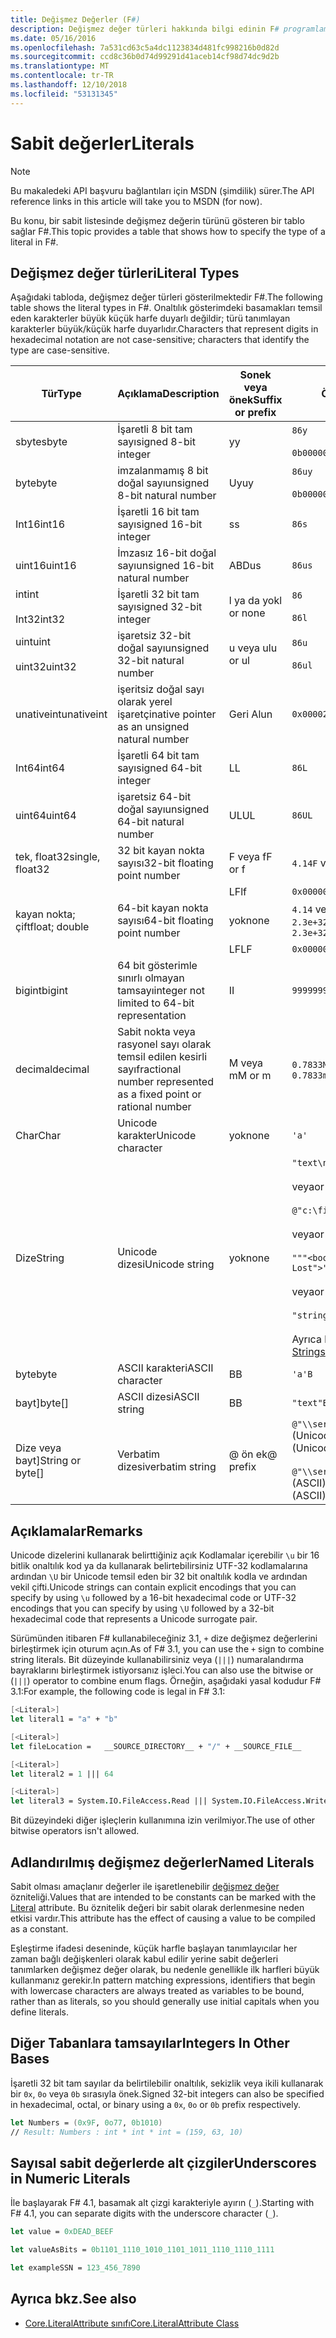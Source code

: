 ```yaml
---
title: Değişmez Değerler (F#)
description: Değişmez değer türleri hakkında bilgi edinin F# programlama dilidir.
ms.date: 05/16/2016
ms.openlocfilehash: 7a531cd63c5a4dc1123834d481fc998216b0d82d
ms.sourcegitcommit: ccd8c36b0d74d99291d41aceb14cf98d74dc9d2b
ms.translationtype: MT
ms.contentlocale: tr-TR
ms.lasthandoff: 12/10/2018
ms.locfileid: "53131345"
---
```

# <a name="literals"></a><span data-ttu-id="62d72-103">Sabit değerler</span><span class="sxs-lookup"><span data-stu-id="62d72-103">Literals</span></span>

> [!NOTE]
> <span data-ttu-id="62d72-104">Bu makaledeki API başvuru bağlantıları için MSDN (şimdilik) sürer.</span><span class="sxs-lookup"><span data-stu-id="62d72-104">The API reference links in this article will take you to MSDN (for now).</span></span>

<span data-ttu-id="62d72-105">Bu konu, bir sabit listesinde değişmez değerin türünü gösteren bir tablo sağlar F#.</span><span class="sxs-lookup"><span data-stu-id="62d72-105">This topic provides a table that shows how to specify the type of a literal in F#.</span></span>

## <a name="literal-types"></a><span data-ttu-id="62d72-106">Değişmez değer türleri</span><span class="sxs-lookup"><span data-stu-id="62d72-106">Literal Types</span></span>

<span data-ttu-id="62d72-107">Aşağıdaki tabloda, değişmez değer türleri gösterilmektedir F#.</span><span class="sxs-lookup"><span data-stu-id="62d72-107">The following table shows the literal types in F#.</span></span> <span data-ttu-id="62d72-108">Onaltılık gösterimdeki basamakları temsil eden karakterler büyük küçük harfe duyarlı değildir; türü tanımlayan karakterler büyük/küçük harfe duyarlıdır.</span><span class="sxs-lookup"><span data-stu-id="62d72-108">Characters that represent digits in hexadecimal notation are not case-sensitive; characters that identify the type are case-sensitive.</span></span>

|<span data-ttu-id="62d72-109">Tür</span><span class="sxs-lookup"><span data-stu-id="62d72-109">Type</span></span>|<span data-ttu-id="62d72-110">Açıklama</span><span class="sxs-lookup"><span data-stu-id="62d72-110">Description</span></span>|<span data-ttu-id="62d72-111">Sonek veya önek</span><span class="sxs-lookup"><span data-stu-id="62d72-111">Suffix or prefix</span></span>|<span data-ttu-id="62d72-112">Örnekler</span><span class="sxs-lookup"><span data-stu-id="62d72-112">Examples</span></span>|
|----|-----------|----------------|--------|
|<span data-ttu-id="62d72-113">sbyte</span><span class="sxs-lookup"><span data-stu-id="62d72-113">sbyte</span></span>|<span data-ttu-id="62d72-114">İşaretli 8 bit tam sayı</span><span class="sxs-lookup"><span data-stu-id="62d72-114">signed 8-bit integer</span></span>|<span data-ttu-id="62d72-115">y</span><span class="sxs-lookup"><span data-stu-id="62d72-115">y</span></span>|`86y`<br /><br />`0b00000101y`|
|<span data-ttu-id="62d72-116">byte</span><span class="sxs-lookup"><span data-stu-id="62d72-116">byte</span></span>|<span data-ttu-id="62d72-117">imzalanmamış 8 bit doğal sayı</span><span class="sxs-lookup"><span data-stu-id="62d72-117">unsigned 8-bit natural number</span></span>|<span data-ttu-id="62d72-118">Uy</span><span class="sxs-lookup"><span data-stu-id="62d72-118">uy</span></span>|`86uy`<br /><br />`0b00000101uy`|
|<span data-ttu-id="62d72-119">Int16</span><span class="sxs-lookup"><span data-stu-id="62d72-119">int16</span></span>|<span data-ttu-id="62d72-120">İşaretli 16 bit tam sayı</span><span class="sxs-lookup"><span data-stu-id="62d72-120">signed 16-bit integer</span></span>|<span data-ttu-id="62d72-121">s</span><span class="sxs-lookup"><span data-stu-id="62d72-121">s</span></span>|`86s`|
|<span data-ttu-id="62d72-122">uint16</span><span class="sxs-lookup"><span data-stu-id="62d72-122">uint16</span></span>|<span data-ttu-id="62d72-123">İmzasız 16-bit doğal sayı</span><span class="sxs-lookup"><span data-stu-id="62d72-123">unsigned 16-bit natural number</span></span>|<span data-ttu-id="62d72-124">ABD</span><span class="sxs-lookup"><span data-stu-id="62d72-124">us</span></span>|`86us`|
|<span data-ttu-id="62d72-125">int</span><span class="sxs-lookup"><span data-stu-id="62d72-125">int</span></span><br /><br /><span data-ttu-id="62d72-126">Int32</span><span class="sxs-lookup"><span data-stu-id="62d72-126">int32</span></span>|<span data-ttu-id="62d72-127">İşaretli 32 bit tam sayı</span><span class="sxs-lookup"><span data-stu-id="62d72-127">signed 32-bit integer</span></span>|<span data-ttu-id="62d72-128">l ya da yok</span><span class="sxs-lookup"><span data-stu-id="62d72-128">l or none</span></span>|`86`<br /><br />`86l`|
|<span data-ttu-id="62d72-129">uint</span><span class="sxs-lookup"><span data-stu-id="62d72-129">uint</span></span><br /><br /><span data-ttu-id="62d72-130">uint32</span><span class="sxs-lookup"><span data-stu-id="62d72-130">uint32</span></span>|<span data-ttu-id="62d72-131">işaretsiz 32-bit doğal sayı</span><span class="sxs-lookup"><span data-stu-id="62d72-131">unsigned 32-bit natural number</span></span>|<span data-ttu-id="62d72-132">u veya ul</span><span class="sxs-lookup"><span data-stu-id="62d72-132">u or ul</span></span>|`86u`<br /><br />`86ul`|
|<span data-ttu-id="62d72-133">unativeint</span><span class="sxs-lookup"><span data-stu-id="62d72-133">unativeint</span></span>|<span data-ttu-id="62d72-134">işeritsiz doğal sayı olarak yerel işaretçi</span><span class="sxs-lookup"><span data-stu-id="62d72-134">native pointer as an unsigned natural number</span></span>|<span data-ttu-id="62d72-135">Geri Al</span><span class="sxs-lookup"><span data-stu-id="62d72-135">un</span></span>|`0x00002D3Fun`|
|<span data-ttu-id="62d72-136">Int64</span><span class="sxs-lookup"><span data-stu-id="62d72-136">int64</span></span>|<span data-ttu-id="62d72-137">İşaretli 64 bit tam sayı</span><span class="sxs-lookup"><span data-stu-id="62d72-137">signed 64-bit integer</span></span>|<span data-ttu-id="62d72-138">L</span><span class="sxs-lookup"><span data-stu-id="62d72-138">L</span></span>|`86L`|
|<span data-ttu-id="62d72-139">uint64</span><span class="sxs-lookup"><span data-stu-id="62d72-139">uint64</span></span>|<span data-ttu-id="62d72-140">işaretsiz 64-bit doğal sayı</span><span class="sxs-lookup"><span data-stu-id="62d72-140">unsigned 64-bit natural number</span></span>|<span data-ttu-id="62d72-141">UL</span><span class="sxs-lookup"><span data-stu-id="62d72-141">UL</span></span>|`86UL`|
|<span data-ttu-id="62d72-142">tek, float32</span><span class="sxs-lookup"><span data-stu-id="62d72-142">single, float32</span></span>|<span data-ttu-id="62d72-143">32 bit kayan nokta sayısı</span><span class="sxs-lookup"><span data-stu-id="62d72-143">32-bit floating point number</span></span>|<span data-ttu-id="62d72-144">F veya f</span><span class="sxs-lookup"><span data-stu-id="62d72-144">F or f</span></span>|<span data-ttu-id="62d72-145">`4.14F` veya `4.14f`</span><span class="sxs-lookup"><span data-stu-id="62d72-145">`4.14F` or `4.14f`</span></span>|
|||<span data-ttu-id="62d72-146">LF</span><span class="sxs-lookup"><span data-stu-id="62d72-146">lf</span></span>|`0x00000000lf`|
|<span data-ttu-id="62d72-147">kayan nokta; çift</span><span class="sxs-lookup"><span data-stu-id="62d72-147">float; double</span></span>|<span data-ttu-id="62d72-148">64-bit kayan nokta sayısı</span><span class="sxs-lookup"><span data-stu-id="62d72-148">64-bit floating point number</span></span>|<span data-ttu-id="62d72-149">yok</span><span class="sxs-lookup"><span data-stu-id="62d72-149">none</span></span>|<span data-ttu-id="62d72-150">`4.14` veya `2.3E+32` veya `2.3e+32`</span><span class="sxs-lookup"><span data-stu-id="62d72-150">`4.14` or `2.3E+32` or `2.3e+32`</span></span>|
|||<span data-ttu-id="62d72-151">LF</span><span class="sxs-lookup"><span data-stu-id="62d72-151">LF</span></span>|`0x0000000000000000LF`|
|<span data-ttu-id="62d72-152">bigint</span><span class="sxs-lookup"><span data-stu-id="62d72-152">bigint</span></span>|<span data-ttu-id="62d72-153">64 bit gösterimle sınırlı olmayan tamsayı</span><span class="sxs-lookup"><span data-stu-id="62d72-153">integer not limited to 64-bit representation</span></span>|<span data-ttu-id="62d72-154">I</span><span class="sxs-lookup"><span data-stu-id="62d72-154">I</span></span>|`9999999999999999999999999999I`|
|<span data-ttu-id="62d72-155">decimal</span><span class="sxs-lookup"><span data-stu-id="62d72-155">decimal</span></span>|<span data-ttu-id="62d72-156">Sabit nokta veya rasyonel sayı olarak temsil edilen kesirli sayı</span><span class="sxs-lookup"><span data-stu-id="62d72-156">fractional number represented as a fixed point or rational number</span></span>|<span data-ttu-id="62d72-157">M veya m</span><span class="sxs-lookup"><span data-stu-id="62d72-157">M or m</span></span>|<span data-ttu-id="62d72-158">`0.7833M` veya `0.7833m`</span><span class="sxs-lookup"><span data-stu-id="62d72-158">`0.7833M` or `0.7833m`</span></span>|
|<span data-ttu-id="62d72-159">Char</span><span class="sxs-lookup"><span data-stu-id="62d72-159">Char</span></span>|<span data-ttu-id="62d72-160">Unicode karakter</span><span class="sxs-lookup"><span data-stu-id="62d72-160">Unicode character</span></span>|<span data-ttu-id="62d72-161">yok</span><span class="sxs-lookup"><span data-stu-id="62d72-161">none</span></span>|`'a'`|
|<span data-ttu-id="62d72-162">Dize</span><span class="sxs-lookup"><span data-stu-id="62d72-162">String</span></span>|<span data-ttu-id="62d72-163">Unicode dizesi</span><span class="sxs-lookup"><span data-stu-id="62d72-163">Unicode string</span></span>|<span data-ttu-id="62d72-164">yok</span><span class="sxs-lookup"><span data-stu-id="62d72-164">none</span></span>|`"text\n"`<br /><br /><span data-ttu-id="62d72-165">veya</span><span class="sxs-lookup"><span data-stu-id="62d72-165">or</span></span><br /><br />`@"c:\filename"`<br /><br /><span data-ttu-id="62d72-166">veya</span><span class="sxs-lookup"><span data-stu-id="62d72-166">or</span></span><br /><br />`"""<book title="Paradise Lost">"""`<br /><br /><span data-ttu-id="62d72-167">veya</span><span class="sxs-lookup"><span data-stu-id="62d72-167">or</span></span><br /><br />`"string1" + "string2"`<br /><br /><span data-ttu-id="62d72-168">Ayrıca bkz: [dizeleri](Strings.md).</span><span class="sxs-lookup"><span data-stu-id="62d72-168">See also [Strings](Strings.md).</span></span>|
|<span data-ttu-id="62d72-169">byte</span><span class="sxs-lookup"><span data-stu-id="62d72-169">byte</span></span>|<span data-ttu-id="62d72-170">ASCII karakteri</span><span class="sxs-lookup"><span data-stu-id="62d72-170">ASCII character</span></span>|<span data-ttu-id="62d72-171">B</span><span class="sxs-lookup"><span data-stu-id="62d72-171">B</span></span>|`'a'B`|
|<span data-ttu-id="62d72-172">bayt]</span><span class="sxs-lookup"><span data-stu-id="62d72-172">byte[]</span></span>|<span data-ttu-id="62d72-173">ASCII dizesi</span><span class="sxs-lookup"><span data-stu-id="62d72-173">ASCII string</span></span>|<span data-ttu-id="62d72-174">B</span><span class="sxs-lookup"><span data-stu-id="62d72-174">B</span></span>|`"text"B`|
|<span data-ttu-id="62d72-175">Dize veya bayt]</span><span class="sxs-lookup"><span data-stu-id="62d72-175">String or byte[]</span></span>|<span data-ttu-id="62d72-176">Verbatim dizesi</span><span class="sxs-lookup"><span data-stu-id="62d72-176">verbatim string</span></span>|<span data-ttu-id="62d72-177">@ ön ek</span><span class="sxs-lookup"><span data-stu-id="62d72-177">@ prefix</span></span>|<span data-ttu-id="62d72-178">`@"\\server\share"` (Unicode)</span><span class="sxs-lookup"><span data-stu-id="62d72-178">`@"\\server\share"` (Unicode)</span></span><br /><br /><span data-ttu-id="62d72-179">`@"\\server\share"B` (ASCII)</span><span class="sxs-lookup"><span data-stu-id="62d72-179">`@"\\server\share"B` (ASCII)</span></span>|

## <a name="remarks"></a><span data-ttu-id="62d72-180">Açıklamalar</span><span class="sxs-lookup"><span data-stu-id="62d72-180">Remarks</span></span>

<span data-ttu-id="62d72-181">Unicode dizelerini kullanarak belirttiğiniz açık Kodlamalar içerebilir `\u` bir 16 bitlik onaltılık kod ya da kullanarak belirtebilirsiniz UTF-32 kodlamalarına ardından `\U` bir Unicode temsil eden bir 32 bit onaltılık kodla ve ardından vekil çifti.</span><span class="sxs-lookup"><span data-stu-id="62d72-181">Unicode strings can contain explicit encodings that you can specify by using `\u` followed by a 16-bit hexadecimal code or UTF-32 encodings that you can specify by using `\U` followed by a 32-bit hexadecimal code that represents a Unicode surrogate pair.</span></span>

<span data-ttu-id="62d72-182">Sürümünden itibaren F# kullanabileceğiniz 3.1, `+` dize değişmez değerlerini birleştirmek için oturum açın.</span><span class="sxs-lookup"><span data-stu-id="62d72-182">As of F# 3.1, you can use the `+` sign to combine string literals.</span></span> <span data-ttu-id="62d72-183">Bit düzeyinde kullanabilirsiniz veya (`|||`) numaralandırma bayraklarını birleştirmek istiyorsanız işleci.</span><span class="sxs-lookup"><span data-stu-id="62d72-183">You can also use the bitwise or (`|||`) operator to combine enum flags.</span></span> <span data-ttu-id="62d72-184">Örneğin, aşağıdaki yasal kodudur F# 3.1:</span><span class="sxs-lookup"><span data-stu-id="62d72-184">For example, the following code is legal in F# 3.1:</span></span>

```fsharp
[<Literal>]
let literal1 = "a" + "b"

[<Literal>]
let fileLocation =   __SOURCE_DIRECTORY__ + "/" + __SOURCE_FILE__

[<Literal>]
let literal2 = 1 ||| 64

[<Literal>]
let literal3 = System.IO.FileAccess.Read ||| System.IO.FileAccess.Write
```

<span data-ttu-id="62d72-185">Bit düzeyindeki diğer işleçlerin kullanımına izin verilmiyor.</span><span class="sxs-lookup"><span data-stu-id="62d72-185">The use of other bitwise operators isn't allowed.</span></span>

## <a name="named-literals"></a><span data-ttu-id="62d72-186">Adlandırılmış değişmez değerler</span><span class="sxs-lookup"><span data-stu-id="62d72-186">Named Literals</span></span>

<span data-ttu-id="62d72-187">Sabit olması amaçlanır değerler ile işaretlenebilir [değişmez değer](https://msdn.microsoft.com/library/465f36ce-d146-41c0-b425-679c509cd285) özniteliği.</span><span class="sxs-lookup"><span data-stu-id="62d72-187">Values that are intended to be constants can be marked with the [Literal](https://msdn.microsoft.com/library/465f36ce-d146-41c0-b425-679c509cd285) attribute.</span></span> <span data-ttu-id="62d72-188">Bu öznitelik değeri bir sabit olarak derlenmesine neden etkisi vardır.</span><span class="sxs-lookup"><span data-stu-id="62d72-188">This attribute has the effect of causing a value to be compiled as a constant.</span></span>

<span data-ttu-id="62d72-189">Eşleştirme ifadesi deseninde, küçük harfle başlayan tanımlayıcılar her zaman bağlı değişkenleri olarak kabul edilir yerine sabit değerleri tanımlarken değişmez değer olarak, bu nedenle genellikle ilk harfleri büyük kullanmanız gerekir.</span><span class="sxs-lookup"><span data-stu-id="62d72-189">In pattern matching expressions, identifiers that begin with lowercase characters are always treated as variables to be bound, rather than as literals, so you should generally use initial capitals when you define literals.</span></span>

## <a name="integers-in-other-bases"></a><span data-ttu-id="62d72-190">Diğer Tabanlara tamsayılar</span><span class="sxs-lookup"><span data-stu-id="62d72-190">Integers In Other Bases</span></span>

<span data-ttu-id="62d72-191">İşaretli 32 bit tam sayılar da belirtilebilir onaltılık, sekizlik veya ikili kullanarak bir `0x`, `0o` veya `0b` sırasıyla önek.</span><span class="sxs-lookup"><span data-stu-id="62d72-191">Signed 32-bit integers can also be specified in hexadecimal, octal, or binary using a `0x`, `0o` or `0b` prefix respectively.</span></span>

```fsharp
let Numbers = (0x9F, 0o77, 0b1010)
// Result: Numbers : int * int * int = (159, 63, 10)
```

## <a name="underscores-in-numeric-literals"></a><span data-ttu-id="62d72-192">Sayısal sabit değerlerde alt çizgiler</span><span class="sxs-lookup"><span data-stu-id="62d72-192">Underscores in Numeric Literals</span></span>

<span data-ttu-id="62d72-193">İle başlayarak F# 4.1, basamak alt çizgi karakteriyle ayırın (`_`).</span><span class="sxs-lookup"><span data-stu-id="62d72-193">Starting with F# 4.1, you can separate digits with the underscore character (`_`).</span></span>

```fsharp
let value = 0xDEAD_BEEF

let valueAsBits = 0b1101_1110_1010_1101_1011_1110_1110_1111

let exampleSSN = 123_456_7890
```

## <a name="see-also"></a><span data-ttu-id="62d72-194">Ayrıca bkz.</span><span class="sxs-lookup"><span data-stu-id="62d72-194">See also</span></span>

- [<span data-ttu-id="62d72-195">Core.LiteralAttribute sınıfı</span><span class="sxs-lookup"><span data-stu-id="62d72-195">Core.LiteralAttribute Class</span></span>](https://msdn.microsoft.com/visualfsharpdocs/conceptual/core.literalattribute-class-%5bfsharp%5d)
